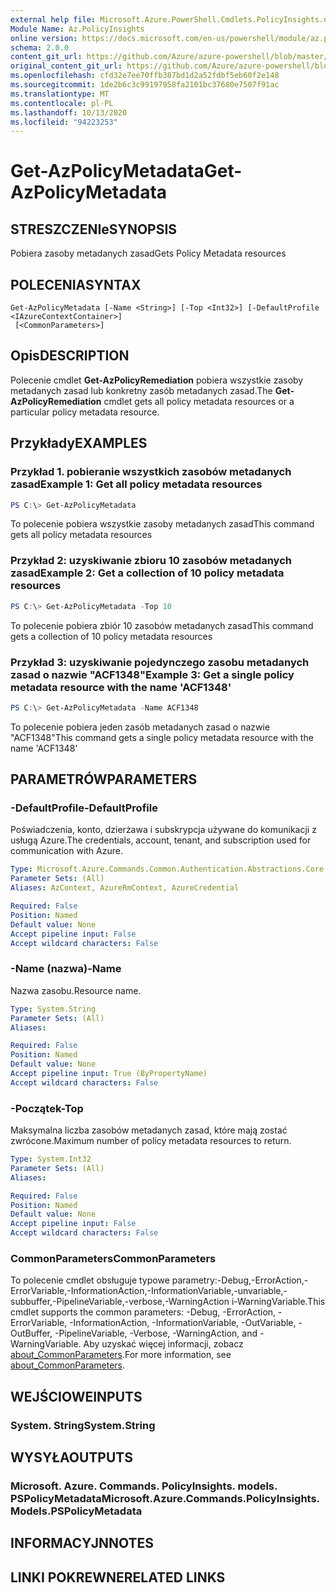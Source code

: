 ```yaml
---
external help file: Microsoft.Azure.PowerShell.Cmdlets.PolicyInsights.dll-Help.xml
Module Name: Az.PolicyInsights
online version: https://docs.microsoft.com/en-us/powershell/module/az.policyinsights/get-azpolicymetadata
schema: 2.0.0
content_git_url: https://github.com/Azure/azure-powershell/blob/master/src/PolicyInsights/PolicyInsights/help/Get-AzPolicyMetadata.md
original_content_git_url: https://github.com/Azure/azure-powershell/blob/master/src/PolicyInsights/PolicyInsights/help/Get-AzPolicyMetadata.md
ms.openlocfilehash: cfd32e7ee70ffb387bd1d2a52fdbf5eb60f2e148
ms.sourcegitcommit: 1de2b6c3c99197958fa2101bc37680e7507f91ac
ms.translationtype: MT
ms.contentlocale: pl-PL
ms.lasthandoff: 10/13/2020
ms.locfileid: "94223253"
---
```

# <span data-ttu-id="9db0d-101">Get-AzPolicyMetadata</span><span class="sxs-lookup"><span data-stu-id="9db0d-101">Get-AzPolicyMetadata</span></span>

## <span data-ttu-id="9db0d-102">STRESZCZENIe</span><span class="sxs-lookup"><span data-stu-id="9db0d-102">SYNOPSIS</span></span>
<span data-ttu-id="9db0d-103">Pobiera zasoby metadanych zasad</span><span class="sxs-lookup"><span data-stu-id="9db0d-103">Gets Policy Metadata resources</span></span>

## <span data-ttu-id="9db0d-104">POLECENIA</span><span class="sxs-lookup"><span data-stu-id="9db0d-104">SYNTAX</span></span>

```
Get-AzPolicyMetadata [-Name <String>] [-Top <Int32>] [-DefaultProfile <IAzureContextContainer>]
 [<CommonParameters>]
```

## <span data-ttu-id="9db0d-105">Opis</span><span class="sxs-lookup"><span data-stu-id="9db0d-105">DESCRIPTION</span></span>
<span data-ttu-id="9db0d-106">Polecenie cmdlet **Get-AzPolicyRemediation** pobiera wszystkie zasoby metadanych zasad lub konkretny zasób metadanych zasad.</span><span class="sxs-lookup"><span data-stu-id="9db0d-106">The **Get-AzPolicyRemediation** cmdlet gets all policy metadata resources or a particular policy metadata resource.</span></span>

## <span data-ttu-id="9db0d-107">Przykłady</span><span class="sxs-lookup"><span data-stu-id="9db0d-107">EXAMPLES</span></span>

### <span data-ttu-id="9db0d-108">Przykład 1. pobieranie wszystkich zasobów metadanych zasad</span><span class="sxs-lookup"><span data-stu-id="9db0d-108">Example 1: Get all policy metadata resources</span></span>
```powershell
PS C:\> Get-AzPolicyMetadata
```

<span data-ttu-id="9db0d-109">To polecenie pobiera wszystkie zasoby metadanych zasad</span><span class="sxs-lookup"><span data-stu-id="9db0d-109">This command gets all policy metadata resources</span></span>

### <span data-ttu-id="9db0d-110">Przykład 2: uzyskiwanie zbioru 10 zasobów metadanych zasad</span><span class="sxs-lookup"><span data-stu-id="9db0d-110">Example 2: Get a collection of 10 policy metadata resources</span></span>
```powershell
PS C:\> Get-AzPolicyMetadata -Top 10
```

<span data-ttu-id="9db0d-111">To polecenie pobiera zbiór 10 zasobów metadanych zasad</span><span class="sxs-lookup"><span data-stu-id="9db0d-111">This command gets a collection of 10 policy metadata resources</span></span>

### <span data-ttu-id="9db0d-112">Przykład 3: uzyskiwanie pojedynczego zasobu metadanych zasad o nazwie "ACF1348"</span><span class="sxs-lookup"><span data-stu-id="9db0d-112">Example 3: Get a single policy metadata resource with the name 'ACF1348'</span></span>
```powershell
PS C:\> Get-AzPolicyMetadata -Name ACF1348
```

<span data-ttu-id="9db0d-113">To polecenie pobiera jeden zasób metadanych zasad o nazwie "ACF1348"</span><span class="sxs-lookup"><span data-stu-id="9db0d-113">This command gets a single policy metadata resource with the name 'ACF1348'</span></span>

## <span data-ttu-id="9db0d-114">PARAMETRÓW</span><span class="sxs-lookup"><span data-stu-id="9db0d-114">PARAMETERS</span></span>

### <span data-ttu-id="9db0d-115">-DefaultProfile</span><span class="sxs-lookup"><span data-stu-id="9db0d-115">-DefaultProfile</span></span>
<span data-ttu-id="9db0d-116">Poświadczenia, konto, dzierżawa i subskrypcja używane do komunikacji z usługą Azure.</span><span class="sxs-lookup"><span data-stu-id="9db0d-116">The credentials, account, tenant, and subscription used for communication with Azure.</span></span>

```yaml
Type: Microsoft.Azure.Commands.Common.Authentication.Abstractions.Core.IAzureContextContainer
Parameter Sets: (All)
Aliases: AzContext, AzureRmContext, AzureCredential

Required: False
Position: Named
Default value: None
Accept pipeline input: False
Accept wildcard characters: False
```

### <span data-ttu-id="9db0d-117">-Name (nazwa)</span><span class="sxs-lookup"><span data-stu-id="9db0d-117">-Name</span></span>
<span data-ttu-id="9db0d-118">Nazwa zasobu.</span><span class="sxs-lookup"><span data-stu-id="9db0d-118">Resource name.</span></span>

```yaml
Type: System.String
Parameter Sets: (All)
Aliases:

Required: False
Position: Named
Default value: None
Accept pipeline input: True (ByPropertyName)
Accept wildcard characters: False
```

### <span data-ttu-id="9db0d-119">-Początek</span><span class="sxs-lookup"><span data-stu-id="9db0d-119">-Top</span></span>
<span data-ttu-id="9db0d-120">Maksymalna liczba zasobów metadanych zasad, które mają zostać zwrócone.</span><span class="sxs-lookup"><span data-stu-id="9db0d-120">Maximum number of policy metadata resources to return.</span></span>

```yaml
Type: System.Int32
Parameter Sets: (All)
Aliases:

Required: False
Position: Named
Default value: None
Accept pipeline input: False
Accept wildcard characters: False
```

### <span data-ttu-id="9db0d-121">CommonParameters</span><span class="sxs-lookup"><span data-stu-id="9db0d-121">CommonParameters</span></span>
<span data-ttu-id="9db0d-122">To polecenie cmdlet obsługuje typowe parametry:-Debug,-ErrorAction,-ErrorVariable,-InformationAction,-InformationVariable,-unvariable,-subbuffer,-PipelineVariable,-verbose,-WarningAction i-WarningVariable.</span><span class="sxs-lookup"><span data-stu-id="9db0d-122">This cmdlet supports the common parameters: -Debug, -ErrorAction, -ErrorVariable, -InformationAction, -InformationVariable, -OutVariable, -OutBuffer, -PipelineVariable, -Verbose, -WarningAction, and -WarningVariable.</span></span> <span data-ttu-id="9db0d-123">Aby uzyskać więcej informacji, zobacz [about_CommonParameters](http://go.microsoft.com/fwlink/?LinkID=113216).</span><span class="sxs-lookup"><span data-stu-id="9db0d-123">For more information, see [about_CommonParameters](http://go.microsoft.com/fwlink/?LinkID=113216).</span></span>

## <span data-ttu-id="9db0d-124">WEJŚCIOWE</span><span class="sxs-lookup"><span data-stu-id="9db0d-124">INPUTS</span></span>

### <span data-ttu-id="9db0d-125">System. String</span><span class="sxs-lookup"><span data-stu-id="9db0d-125">System.String</span></span>

## <span data-ttu-id="9db0d-126">WYSYŁA</span><span class="sxs-lookup"><span data-stu-id="9db0d-126">OUTPUTS</span></span>

### <span data-ttu-id="9db0d-127">Microsoft. Azure. Commands. PolicyInsights. models. PSPolicyMetadata</span><span class="sxs-lookup"><span data-stu-id="9db0d-127">Microsoft.Azure.Commands.PolicyInsights.Models.PSPolicyMetadata</span></span>

## <span data-ttu-id="9db0d-128">INFORMACYJN</span><span class="sxs-lookup"><span data-stu-id="9db0d-128">NOTES</span></span>

## <span data-ttu-id="9db0d-129">LINKI POKREWNE</span><span class="sxs-lookup"><span data-stu-id="9db0d-129">RELATED LINKS</span></span>
